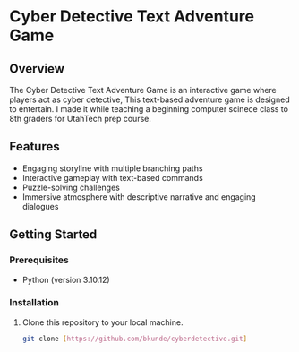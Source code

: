 # Cyber Detective Text Adventure Game

## Overview
The Cyber Detective Text Adventure Game is an interactive game where players act as cyber detective, This text-based adventure game is designed to entertain. I made it while teaching a beginning computer scinece class to 8th graders for UtahTech prep course.

## Features
- Engaging storyline with multiple branching paths
- Interactive gameplay with text-based commands
- Puzzle-solving challenges
- Immersive atmosphere with descriptive narrative and engaging dialogues

## Getting Started
### Prerequisites
- Python (version 3.10.12)

### Installation
1. Clone this repository to your local machine.
   ```sh
   git clone [https://github.com/bkunde/cyberdetective.git]
